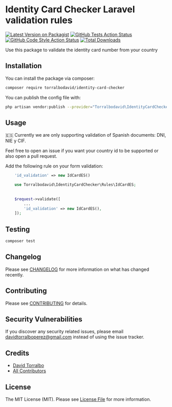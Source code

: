 # Identity Card Checker Laravel validation rules

[![Latest Version on Packagist](https://img.shields.io/packagist/v/torralbodavid/identity-card-checker.svg?style=flat-square)](https://packagist.org/packages/torralbodavid/identity-card-checker)
[![GitHub Tests Action Status](https://img.shields.io/github/workflow/status/torralbodavid/identity-card-checker/run-tests?label=tests)](https://github.com/torralbodavid/identity-card-checker/actions?query=workflow%3Arun-tests+branch%3Amain)
[![GitHub Code Style Action Status](https://img.shields.io/github/workflow/status/torralbodavid/identity-card-checker/Check%20&%20fix%20styling?label=code%20style)](https://github.com/torralbodavid/identity-card-checker/actions?query=workflow%3A"Check+%26+fix+styling"+branch%3Amain)
[![Total Downloads](https://img.shields.io/packagist/dt/torralbodavid/identity-card-checker.svg?style=flat-square)](https://packagist.org/packages/torralbodavid/identity-card-checker)

Use this package to validate the identity card number from your country

## Installation

You can install the package via composer:

```bash
composer require torralbodavid/identity-card-checker
```

You can publish the config file with:
```bash
php artisan vendor:publish --provider="Torralbodavid\IdentityCardChecker\IdentityCardCheckerServiceProvider" --tag="identity-card-checker-config"
```

## Usage

🇪🇸 Currently we are only supporting validation of Spanish documents: DNI, NIE y CIF. 

Feel free to open an issue if you want your country id to be supported or also open a pull request.

Add the following rule on your form validation:

```php
    'id_validation' => new IdCardES()
```

```php
    use Torralbodavid\IdentityCardChecker\Rules\IdCardES;
   
    
    $request->validate([
        ...
        'id_validation' => new IdCardES(),
    ]);
```

## Testing

```bash
composer test
```

## Changelog

Please see [CHANGELOG](CHANGELOG.md) for more information on what has changed recently.

## Contributing

Please see [CONTRIBUTING](.github/CONTRIBUTING.md) for details.

## Security Vulnerabilities

If you discover any security related issues, please email davidtorralboperez@gmail.com instead of using the issue tracker.

## Credits

- [David Torralbo](https://github.com/torralbodavid)
- [All Contributors](../../contributors)

## License

The MIT License (MIT). Please see [License File](LICENSE.md) for more information.
